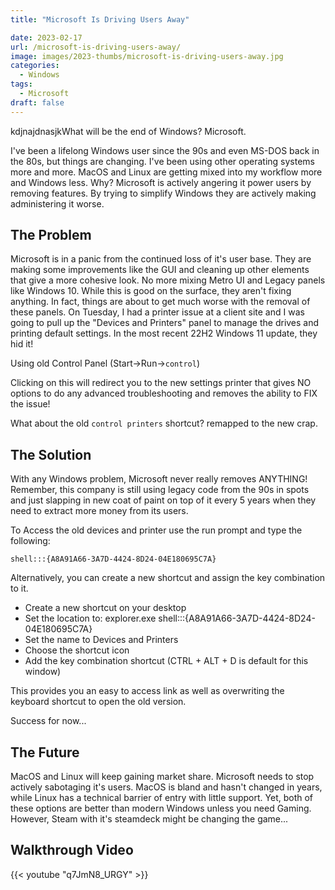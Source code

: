 ```yaml
---
title: "Microsoft Is Driving Users Away"

date: 2023-02-17
url: /microsoft-is-driving-users-away/
image: images/2023-thumbs/microsoft-is-driving-users-away.jpg
categories:
  - Windows
tags:
  - Microsoft
draft: false
---
```

kdjnajdnasjkWhat will be the end of Windows? Microsoft.
<!--more-->

I've been a lifelong Windows user since the 90s and even MS-DOS back in the 80s, but things are changing. I've been using other operating systems more and more. MacOS and Linux are getting mixed into my workflow more and Windows less. Why? Microsoft is actively angering it power users by removing features. By trying to simplify Windows they are actively making administering it worse.

## The Problem

Microsoft is in a panic from the continued loss of it's user base. They are making some improvements like the GUI and cleaning up other elements that give a more cohesive look. No more mixing Metro UI and Legacy panels like Windows 10. While this is good on the surface, they aren't fixing anything. In fact, things are about to get much worse with the removal of these panels. On Tuesday, I had a printer issue at a client site and I was going to pull up the "Devices and Printers" panel to manage the drives and printing default settings. In the most recent 22H2 Windows 11 update, they hid it! 

Using old Control Panel (Start->Run->`control`)

Clicking on this will redirect you to the new settings printer that gives NO options to do any advanced troubleshooting and removes the ability to FIX the issue!

What about the old `control printers` shortcut? remapped to the new crap.

## The Solution

With any Windows problem, Microsoft never really removes ANYTHING! Remember, this company is still using legacy code from the 90s in spots and just slapping in new coat of paint on top of it every 5 years when they need to extract more money from its users.

To Access the old devices and printer use the run prompt and type the following:

```
shell:::{A8A91A66-3A7D-4424-8D24-04E180695C7A}
```

Alternatively, you can create a new shortcut and assign the key combination to it.

* Create a new shortcut on your desktop
* Set the location to: explorer.exe shell:::{A8A91A66-3A7D-4424-8D24-04E180695C7A}
* Set the name to Devices and Printers
* Choose the shortcut icon
* Add the key combination shortcut (CTRL + ALT + D is default for this window)

This provides you an easy to access link as well as overwriting the keyboard shortcut to open the old version.

Success for now...

## The Future

MacOS and Linux will keep gaining market share. Microsoft needs to stop actively sabotaging it's users. MacOS is bland and hasn't changed in years, while Linux has a technical barrier of entry with little support. Yet, both of these options are better than modern Windows unless you need Gaming. However, Steam with it's steamdeck might be changing the game...

## Walkthrough Video

{{< youtube "q7JmN8_URGY" >}}
